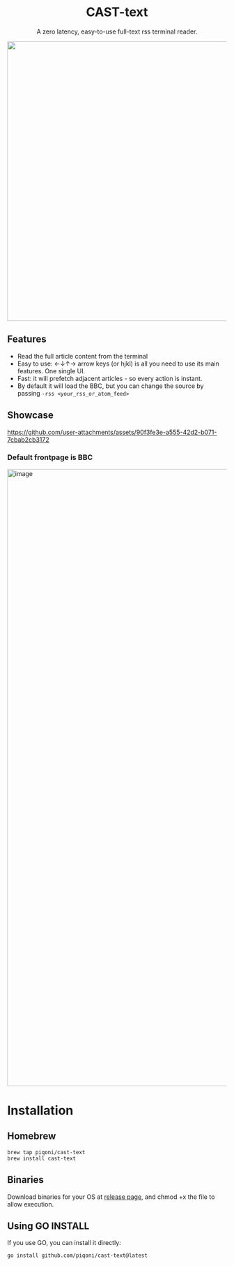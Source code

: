 <h1 align="center"> CAST-text </h1>
<p align="center"> A zero latency, easy-to-use full-text rss terminal reader.</p>

<div align="center"> <img width="640" src="https://github.com/user-attachments/assets/25d765b8-51fc-4b58-8d10-db82d93265c1"/> </div>

## Features
 - Read the full article content from the terminal
 - Easy to use: ←↓↑→ arrow keys (or hjkl) is all you need to use its main features. One single UI.
 - Fast: it will prefetch adjacent articles - so every action is instant.
 - By default it will load the BBC, but you can change the source by passing `-rss <your_rss_or_atom_feed>`

## Showcase
https://github.com/user-attachments/assets/90f3fe3e-a555-42d2-b071-7cbab2cb3172
### Default frontpage is BBC
<img width="1412" alt="image" src="https://github.com/user-attachments/assets/a83f210b-a359-4541-bb95-83dbe8ec3094">

# Installation
## Homebrew
```
brew tap piqoni/cast-text
brew install cast-text
```

## Binaries
Download binaries for your OS at [release page](https://github.com/piqoni/cast-text/releases), and chmod +x the file to allow execution. 

## Using GO INSTALL
If you use GO, you can install it directly:
```
go install github.com/piqoni/cast-text@latest
```
